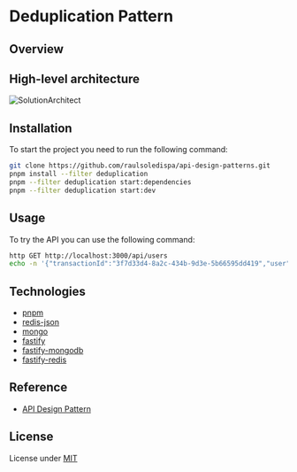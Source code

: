 # Deduplication Pattern

## Overview



## High-level architecture

![SolutionArchitect](https://res.cloudinary.com/dznnydff7/image/upload/v1658376725/api-design-patterns/Deduplication-Pattern_bsiesm.png)

## Installation

To start the project you need to run the following command:

```sh
git clone https://github.com/raulsoledispa/api-design-patterns.git
pnpm install --filter deduplication
pnpm --filter deduplication start:dependencies
pnpm --filter deduplication start:dev
```



## Usage

To try the API you can use the following command:



```sh
http GET http://localhost:3000/api/users
echo -n '{"transactionId":"3f7d33d4-8a2c-434b-9d3e-5b66595dd419","user":{"name":"User19","last_name":"LastNam19"}}' | http POST http://localhost:3000/api/users
```



## Technologies

- [pnpm](https://pnpm.io/)
- [redis-json](https://redis.io/docs/stack/json/)
- [mongo](https://www.mongodb.com/)
- [fastify](https://github.com/fastify/fastify)
- [fastify-mongodb](https://github.com/fastify/fastify-mongodb)
- [fastify-redis](https://github.com/fastify/fastify-redis)

## Reference

- [API Design Pattern](https://www.manning.com/books/api-design-patterns)

## License

License under [MIT](https://mit-license.org/)

